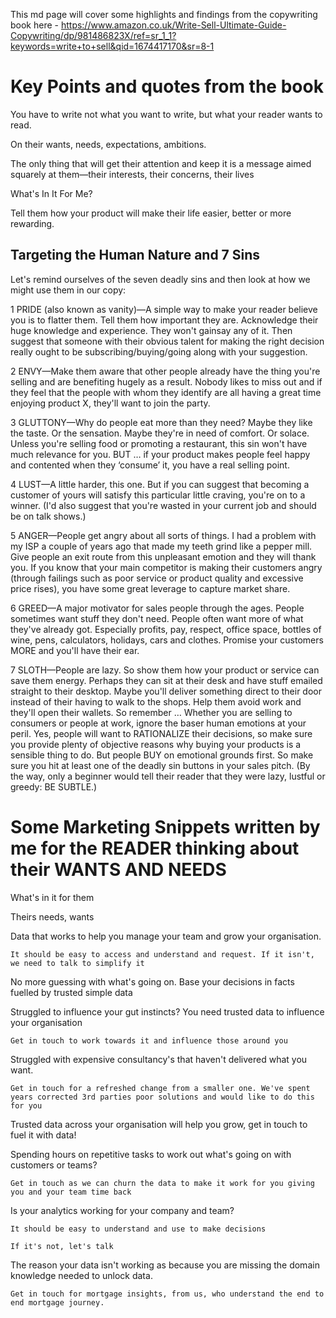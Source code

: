 This md page will cover some highlights and findings from the copywriting book here - https://www.amazon.co.uk/Write-Sell-Ultimate-Guide-Copywriting/dp/981486823X/ref=sr_1_1?keywords=write+to+sell&qid=1674417170&sr=8-1

# Key Points and quotes from the book

You have to write not what you want to write, but what your reader wants to read.

On their wants, needs, expectations, ambitions.

The only thing that will get their attention and keep it is a message aimed squarely at them—their interests, their concerns, their lives

What's In It For Me?

Tell them how your product will make their life easier, better or more rewarding.

## Targeting the Human Nature and 7 Sins

Let's remind ourselves of the seven deadly sins and then look at how we might use them in our copy: 

1 PRIDE (also known as vanity)—A simple way to make your reader believe you is to flatter them. Tell them how important they are. Acknowledge their huge knowledge and experience. They won't gainsay any of it. Then suggest that someone with their obvious talent for making the right decision really ought to be subscribing/buying/going along with your suggestion. 

2 ENVY—Make them aware that other people already have the thing you're selling and are benefiting hugely as a result. Nobody likes to miss out and if they feel that the people with whom they identify are all having a great time enjoying product X, they'll want to join the party. 

3 GLUTTONY—Why do people eat more than they need? Maybe they like the taste. Or the sensation. Maybe they're in need of comfort. Or solace. Unless you're selling food or promoting a restaurant, this sin won't have much relevance for you. BUT … if your product makes people feel happy and contented when they ‘consume’ it, you have a real selling point. 

4 LUST—A little harder, this one. But if you can suggest that becoming a customer of yours will satisfy this particular little craving, you're on to a winner. (I'd also suggest that you're wasted in your current job and should be on talk shows.) 

5 ANGER—People get angry about all sorts of things. I had a problem with my ISP a couple of years ago that made my teeth grind like a pepper mill. Give people an exit route from this unpleasant emotion and they will thank you. If you know that your main competitor is making their customers angry (through failings such as poor service or product quality and excessive price rises), you have some great leverage to capture market share. 

6 GREED—A major motivator for sales people through the ages. People sometimes want stuff they don't need. People often want more of what they've already got. Especially profits, pay, respect, office space, bottles of wine, pens, calculators, holidays, cars and clothes. Promise your customers MORE and you'll have their ear. 

7 SLOTH—People are lazy. So show them how your product or service can save them energy. Perhaps they can sit at their desk and have stuff emailed straight to their desktop. Maybe you'll deliver something direct to their door instead of their having to walk to the shops. Help them avoid work and they'll open their wallets. So remember … Whether you are selling to consumers or people at work, ignore the baser human emotions at your peril. Yes, people will want to RATIONALIZE their decisions, so make sure you provide plenty of objective reasons why buying your products is a sensible thing to do. But people BUY on emotional grounds first. So make sure you hit at least one of the deadly sin buttons in your sales pitch. (By the way, only a beginner would tell their reader that they were lazy, lustful or greedy: BE SUBTLE.)

# Some Marketing Snippets written by me for the **READER** thinking about their **WANTS AND NEEDS**

What's in it for them

Theirs needs, wants 

Data that works to help you manage your team and grow your organisation.

    It should be easy to access and understand and request. If it isn't, we need to talk to simplify it

No more guessing with what's going on. Base your decisions in facts fuelled by trusted simple data

Struggled to influence your gut instincts? You need trusted data to influence your organisation

    Get in touch to work towards it and influence those around you

Struggled with expensive consultancy's that haven't delivered what you want.

    Get in touch for a refreshed change from a smaller one. We've spent years corrected 3rd parties poor solutions and would like to do this for you

Trusted data across your organisation will help you grow, get in touch to fuel it with data!

Spending hours on repetitive tasks to work out what's going on with customers or teams?

    Get in touch as we can churn the data to make it work for you giving you and your team time back

Is your analytics working for your company and team?

    It should be easy to understand and use to make decisions
    
    If it's not, let's talk


The reason your data isn't working as because you are missing the domain knowledge needed to unlock data.

    Get in touch for mortgage insights, from us, who understand the end to end mortgage journey.